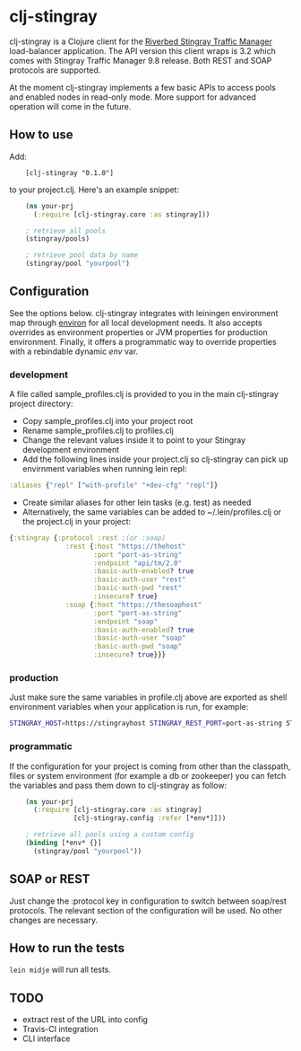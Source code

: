 # clj-stingray

clj-stingray is a Clojure client for the [Riverbed Stingray Traffic Manager](http://www.riverbed.com) load-balancer application. The API version this client wraps is 3.2 which comes with Stingray Traffic Manager 9.8 release. Both REST and SOAP protocols are supported.

At the moment clj-stingray implements a few basic APIs to access pools and enabled nodes in read-only mode. More support for advanced operation will come in the future.

## How to use

Add:

        [clj-stingray "0.1.0"]

to your project.clj. Here's an example snippet:

```clojure
    (ns your-prj
      (:require [clj-stingray.core :as stingray]))

    ; retrieve all pools
    (stingray/pools)

    ; retrieve pool data by name
    (stingray/pool "yourpool")
```

## Configuration

See the options below. clj-stingray integrates with leiningen environment map through [environ](https://github.com/weavejester/environ) for all local development needs. It also accepts overrides as environment properties or JVM properties for production environment. Finally, it offers a programmatic way to override properties with a rebindable dynamic *env* var.

### development

A file called sample_profiles.clj is provided to you in the main clj-stingray project directory:

* Copy sample_profiles.clj into your project root
* Rename sample_profiles.clj to profiles.clj
* Change the relevant values inside it to point to your Stingray development environment
* Add the following lines inside your project.clj so clj-stingray can pick up envirnment variables when running lein repl:

```clojure
:aliases {"repl" ["with-profile" "+dev-cfg" "repl"]}
```

* Create similar aliases for other lein tasks (e.g. test) as needed
* Alternatively, the same variables can be added to ~/.lein/profiles.clj or the project.clj in your project:

```clojure
{:stingray {:protocol :rest ;(or :soap)
              :rest {:host "https://thehost"
                     :port "port-as-string"
                     :endpoint "api/tm/2.0"
                     :basic-auth-enabled? true
                     :basic-auth-user "rest"
                     :basic-auth-pwd "rest"
                     :insecure? true}
              :soap {:host "https://thesoaphost"
                     :port "port-as-string"
                     :endpoint "soap"
                     :basic-auth-enabled? true
                     :basic-auth-user "soap"
                     :basic-auth-pwd "soap"
                     :insecure? true}}}
```

### production

Just make sure the same variables in profile.clj above are exported as shell environment variables when your application is run, for example:

```bash
STINGRAY_HOST=https://stingrayhost STINGRAY_REST_PORT=port-as-string STINGRAY_REST_BASIC_AUTH_ENABLED?=true STINGRAY_REST_BASIC_AUTH_USER=user STINGRAY_REST_BASIC_AUTH_PWD=pwd STINGRAY_REST_INSECURE?=true java -jar yourproject.jar
```

### programmatic

If the configuration for your project is coming from other than the classpath, files or system environment (for example a db or zookeeper) you can fetch the variables and pass them down to clj-stingray as follow:

```clojure
    (ns your-prj
      (:require [clj-stingray.core :as stingray]
                [clj-stingray.config :refer [*env*]]))

    ; retrieve all pools using a custom config
    (binding [*env* {}]
      (stingray/pool "yourpool"))
```

## SOAP or REST

Just change the :protocol key in configuration to switch between soap/rest protocols. The relevant section of the configuration will be used. No other changes are necessary.

## How to run the tests

`lein midje` will run all tests.

## TODO

* extract rest of the URL into config
* Travis-CI integration
* CLI interface
